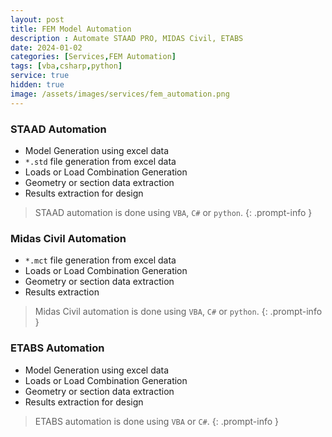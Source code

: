 ```yaml
---
layout: post
title: FEM Model Automation
description : Automate STAAD PRO, MIDAS Civil, ETABS
date: 2024-01-02
categories: [Services,FEM Automation]
tags: [vba,csharp,python]
service: true
hidden: true
image: /assets/images/services/fem_automation.png
---
```


### STAAD Automation
- Model Generation using excel data
- `*.std` file generation from excel data
- Loads or Load Combination Generation
- Geometry or section data extraction
- Results extraction for design

<!-- markdownlint-capture -->
<!-- markdownlint-disable -->
> STAAD automation is done using `VBA`, `C#` or `python`.
{: .prompt-info }
<!-- markdownlint-restore -->

### Midas Civil Automation
- `*.mct` file generation from excel data
- Loads or Load Combination Generation
- Geometry or section data extraction
- Results extraction

<!-- markdownlint-capture -->
<!-- markdownlint-disable -->
> Midas Civil automation is done using `VBA`, `C#` or `python`.
{: .prompt-info }
<!-- markdownlint-restore -->

### ETABS Automation
- Model Generation using excel data
- Loads or Load Combination Generation
- Geometry or section data extraction
- Results extraction for design

<!-- markdownlint-capture -->
<!-- markdownlint-disable -->
> ETABS automation is done using `VBA` or `C#`.
{: .prompt-info }
<!-- markdownlint-restore -->